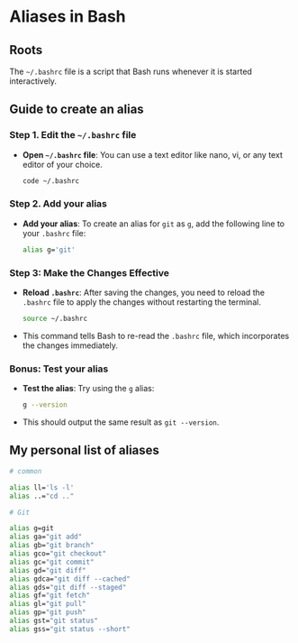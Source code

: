 # Aliases in Bash

## Roots

The `~/.bashrc` file is a script that Bash runs whenever it is started interactively.

## Guide to create an alias

### Step 1. Edit the `~/.bashrc` file

- **Open `~/.bashrc` file**: You can use a text editor like nano, vi, or any text editor of your choice.

  ```bash
  code ~/.bashrc
  ```

### Step 2. Add your alias

- **Add your alias**: To create an alias for `git` as `g`, add the following line to your `.bashrc` file:

  ```bash
  alias g='git'
  ```

### Step 3: Make the Changes Effective

- **Reload `.bashrc`**: After saving the changes, you need to reload the `.bashrc` file to apply the changes without restarting the terminal.

  ```bash
  source ~/.bashrc
  ```

- This command tells Bash to re-read the `.bashrc` file, which incorporates the changes immediately.

### Bonus: Test your alias

- **Test the alias**: Try using the `g` alias:

  ```bash
  g --version
  ```

- This should output the same result as `git --version`.

## My personal list of aliases

```bash
# common

alias ll='ls -l'
alias ..="cd .."

# Git

alias g=git
alias ga="git add"
alias gb="git branch"
alias gco="git checkout"
alias gc="git commit"
alias gd="git diff"
alias gdca="git diff --cached"
alias gds="git diff --staged"
alias gf="git fetch"
alias gl="git pull"
alias gp="git push"
alias gst="git status"
alias gss="git status --short"
```
